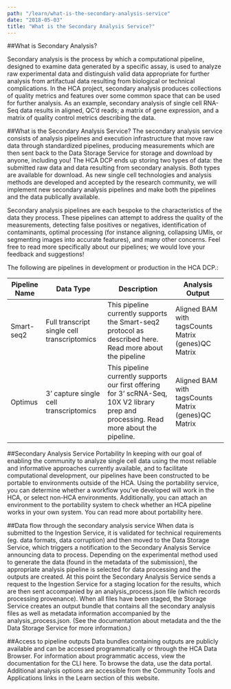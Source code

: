 ```yaml
---
path: "/learn/what-is-the-secondary-analysis-service"
date: "2018-05-03"
title: "What is the Secondary Analysis Service?"
---
```




##What is Secondary Analysis?

Secondary analysis is the process by which a computational pipeline, designed to examine data generated by a specific assay, is used to analyze raw experimental data and distinguish valid data appropriate for further analysis from artifactual data resulting from biological or technical complications. In the HCA project, secondary analysis produces collections of quality metrics and features over some common space that can be used for further analysis. As an example, secondary analysis of single cell RNA-Seq data results in aligned, QC’d reads; a matrix of gene expression, and a matrix of quality control metrics describing the data.  

##What is the Secondary Analysis Service?
The secondary analysis service consists of analysis pipelines and execution infrastructure that move raw data through standardized pipelines, producing measurements which are then sent  back to the Data Storage Service for storage and download by anyone, including you! The HCA DCP ends up storing two types of data: the submitted raw data and data resulting from secondary analysis. Both types are available for download. As new single cell technologies and analysis methods are developed and accepted by the research community, we will implement new secondary analysis pipelines and make both the pipelines and the data publically available.  

Secondary analysis pipelines are each bespoke to the characteristics of the data they process. These pipelines can attempt to address the quality of the measurements, detecting false positives or negatives, identification of contaminants, optimal processing (for instance aligning, collapsing UMIs, or segmenting images into accurate features), and many other concerns. Feel free to read more specifically about our pipelines; we would love your feedback and suggestions!


The following are pipelines in development or production in the HCA DCP.:

| Pipeline Name | Data Type                                   | Description                                                                                                                            | Analysis Output                                     |
|------------------|---------------------------------------------|----------------------------------------------------------------------------------------------------------------------------------------|-----------------------------------------------------|
| Smart-seq2    | Full transcript single cell transcriptomics | This pipeline currently supports the Smart-seq2 protocol as described here. Read more about the pipeline                               | Aligned BAM with tagsCounts Matrix (genes)QC Matrix |
| Optimus       | 3’ capture single cell transcriptomics      | This pipeline currently supports our first offering for 3’ scRNA-Seq, 10X V2 library prep and processing. Read more about the pipeline. | Aligned BAM with tagsCounts Matrix (genes)QC Matrix |


##Secondary Analysis Service Portability
In keeping with our goal of enabling the community to analyze single cell data using the most reliable and informative approaches currently available, and to facilitate computational development, our pipelines have been constructed to be portable to environments outside of the HCA. Using the portability service, you can determine whether a workflow you’ve developed will work in the HCA, or select non-HCA environments. Additionally, you can attach an environment to the portability system to check whether an HCA pipeline works in your own system. You can read more about portability here. 


##Data flow through the secondary analysis service
When data is submitted to the Ingestion Service, it is validated for technical requirements (eg. data formats, data corruption) and then moved to the Data Storage Service, which triggers a notification to the Secondary Analysis Service announcing data to process. Depending on the experimental method used to generate the data (found in the metadata of the submission), the appropriate analysis pipeline is selected for data processing and the outputs are created. At this point the Secondary Analysis Service sends a request to the Ingestion Service for a staging location for the results, which are then sent accompanied by an analysis_process.json file (which records processing provenance). When all files have been staged, the Storage Service creates an output bundle that contains all the secondary analysis files as well as metadata information accompanied by the analysis_process.json. (See the documentation about metadata and the the Data Storage Service for more information.)  


##Access to pipeline outputs
Data bundles containing outputs are publicly available and can be accessed programmatically or through the HCA Data Browser. For information about programmatic access, view the documentation for the CLI here.  To browse the data, use the data portal. Additional analysis options are accessible from the Community Tools and Applications links in the Learn section of this website.


